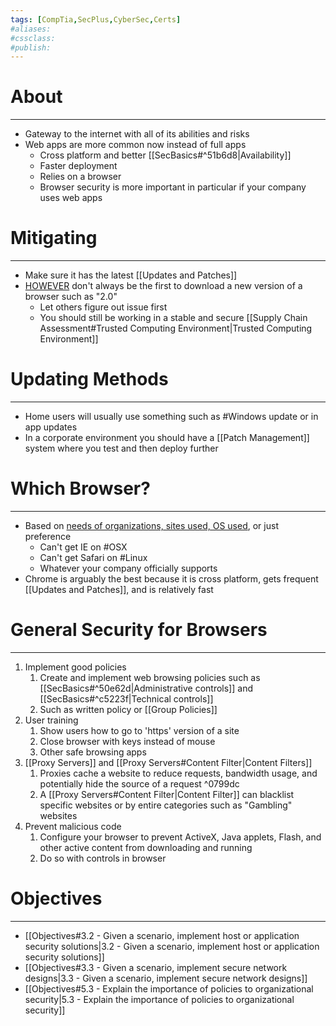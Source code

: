 ```yaml
---
tags: [CompTia,SecPlus,CyberSec,Certs]
#aliases:
#cssclass:
#publish:
---
```


# About
---
- Gateway to the internet with all of its abilities and risks
- Web apps are more common now instead of full apps
	- Cross platform and better [[SecBasics#^51b6d8|Availability]]
	- Faster deployment
	- Relies on a browser
	- Browser security is more important in particular if your company uses web apps

# Mitigating
---
- Make sure it has the latest [[Updates and Patches]]
- <u>HOWEVER</u> don't always be the first to download a new version of a browser such as "2.0"
	- Let others figure out issue first
	- You should still be working in a stable and secure [[Supply Chain Assessment#Trusted Computing Environment|Trusted Computing Environment]]

# Updating Methods
---
- Home users will usually use something such as #Windows update or in app updates
- In a corporate environment you should have a [[Patch Management]] system where you test and then deploy further

# Which Browser?
---
- Based on <u>needs of organizations, sites used, OS used</u>, or just preference
	- Can't get IE on #OSX
	- Can't get Safari on #Linux
	- Whatever your company officially supports
- Chrome is arguably the best because it is cross platform, gets frequent [[Updates and Patches]], and is relatively fast

# General Security for Browsers
---
1. Implement good policies
	1. Create and implement web browsing policies such as [[SecBasics#^50e62d|Administrative controls]] and [[SecBasics#^c5223f|Technical controls]]
	2. Such as written policy or [[Group Policies]]
2.  User training
	1. Show users how to go to 'https' version of a site
	2. Close browser with keys instead of mouse
	3. Other safe browsing apps
3. [[Proxy Servers]] and [[Proxy Servers#Content Filter|Content Filters]]
	1. Proxies cache a website to reduce requests, bandwidth usage, and potentially hide the source of a request ^0799dc
	2. A [[Proxy Servers#Content Filter|Content Filter]] can blacklist specific websites or by entire categories such as "Gambling" websites
4. Prevent malicious code
	1. Configure your browser to prevent ActiveX, Java applets, Flash, and other active content from downloading and running
	2. Do so with controls in browser

# Objectives
---
- [[Objectives#3.2 - Given a scenario, implement host or application security solutions|3.2 - Given a scenario, implement host or application security solutions]]
- [[Objectives#3.3 - Given a scenario, implement secure network designs|3.3 - Given a scenario, implement secure network designs]]
- [[Objectives#5.3 - Explain the importance of policies to organizational security|5.3 - Explain the importance of policies to organizational security]]